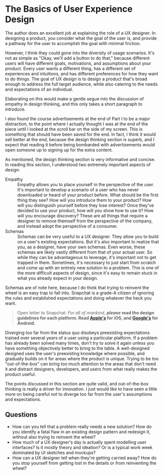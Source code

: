 # The Basics of User Experience Design

The author does an excellent job at explaining the role of a UX designer. In designing a product, you consider what the goal of the user is, and provide a pathway for the user to accomplish the goal with minimal friction.

However, I think they could gone into the diversity of usage scenarios. It's not as simple as "Okay, we'll add a button to do that," because different users will have different goals, motivations, and assumptions about your product. Every user wants a different thing, has a different set of experiences and intuitions, and has different preferences for how they want to do things. The goal of UX design is to design a product that's broad enough to address the full target audience, while also catering to the needs and expectations of an individual.

Elaborating on this would make a gentle segue into the discussion of empathy in design thinking, and this only takes a short paragraph to introduce.

I also found the course advertisements at the end of Part I to be a major distraction, to the point where I actually thought I was at the end of the piece until I looked at the scroll bar on the side of my screen. This is something that should have been saved for the end. In fact, I think it would sell better at the end, because the design thinking section is superb, and I expect that reading it before being bombarded with advertisements would open someone up to signing up for the extra content.

As mentioned, the design thinking section is very informative and concise. In reading this section, I understood two extremely important aspects of design:

 <dl>
  <dt>Empathy</dt>
  <dd>Empathy allows you to place yourself in the perspective of the user. It's important to develop a scenario of a user who has never downloaded or heard of your product before. What should be the first thing they see? How will you introduce them to your product? How will you distinguish yourself before they lose interest? Once they've decided to use your product, how will you show how to use it? How will you encourage discovery? These are all things that require a designer to remove themself from the perspective of the company, and instead adopt the perspective of a consumer.</dd>
  <dt>Schemas</dt>
  <dd>Schemas can be very useful to a UX designer. They allow you to build on a user's existing expectations. But it's also important to realize that you, as a designer, have your own schemas. Even worse, these schemas are likely vastly different from that of your actual user. So while they can be advantageous to leverage, it's important not to get trapped in them. Sometimes, it's necessary to just start from scratch and come up with an entirely new solution to a problem. This is one of the more difficult aspects of design, since it's easy to remain stuck in what you already expect in your design.</dd>
 </dl>

Schemas are of note here, because I do think that trying to reinvent the wheel is an easy trap to fall into. Snapchat is a grade-A citizen of ignoring the rules and established expectations and doing whatever the heck you want.

> Open letter to Snapchat: _For all of mankind,_ **_please_ read the design guidelines for each platform. Read [Apple's](https://developer.apple.com/design/human-interface-guidelines/ios/) for iOS, and [Google's](https://material.io/design) for Android.**

Diverging too far from the status quo disobeys preexisting expectations trained over several years of a user using a particular platform. If a problem has already been solved many times, don't try to solve it again unless you have something objectively better to bring to the table. A well-designed designed uses the user's preexisting knowledge where possible, and gradually builds on it for areas where the product is unique. Trying to be too "out-of-the-box" can bring too much attention to the areas that don't need it and distract designers, developers, and users from what really makes the product useful.

The points discussed in this section are quite valid, and out-of-the-box thinking is really a driver for innovation. I just would like to have seen a little more on being careful not to diverge too far from the user's assumptions and expectations.

## Questions

 - How can you tell that a problem really needs a new solution? How do you identify a fatal flaw in an existing design pattern and redesign it, without also trying to reinvent the wheel?
 - How much of a UX designer's day is actually spent modelling user interfaces? Is it mostly theory and ideation? Or is a typical work week dominated by UI sketches and mockups?
 - How can a UX designer tell when they're getting carried away? How do you stop yourself from getting lost in the details or from reinventing the wheel?
